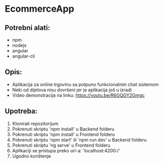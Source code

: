 # EcommerceApp

## Potrebni alati:
  - npm
  - nodejs
  - angular
  - angular-cli
  
## Opis:
  - Aplikacija za online trgovinu sa potpuno funkcionalnim chat sistemom
  - Neki od dijelova nisu dovršeni jer je aplikacija još u izradi
  - Video demonstracija na linku: https://youtu.be/R6GQGY2Gmgc
  
## Upotreba:
  1. Klonirati repozitorijum
  2. Pokrenuti skriptu 'npm install' u Backend folderu
  3. Pokrenuti skriptu 'npm install' u Frontend folderu
  4. Pokrenuti skriptu 'npm start' ili 'npm run dev' u Backend folderu
  5. Pokrenuti skriptu 'ng serve' u Frontend folderu
  6. Aplikaciji se pristupa preko url-a: 'localhost:4200:/'
  7. Ugodno korištenje
  
  
  

